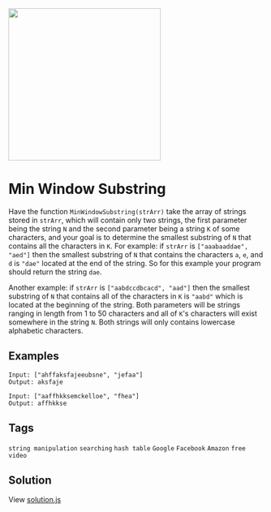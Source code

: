 <img src="https://coderbytestaticimages.s3.amazonaws.com/consumer-v2/nav/coderbyte_logo_digital_multi_light.png" width="300" />

# Min Window Substring
Have the function `MinWindowSubstring(strArr)` take the array of strings stored in `strArr`, which will contain only two strings, the first parameter being the string `N` and 
the second parameter being a string `K` of some characters, and your goal is to determine the smallest substring of `N` that contains all the characters in `K`. 
For example: if `strArr` is `["aaabaaddae", "aed"]` then the smallest substring of `N` that contains the characters `a`, `e`, and `d` is `"dae"` located at the end of the string. 
So for this example your program should return the string `dae`.

Another example: if `strArr` is `["aabdccdbcacd", "aad"]` then the smallest substring of `N` that contains all of the characters in `K` is `"aabd"` which is located at 
the beginning of the string. Both parameters will be strings ranging in length from 1 to 50 characters and all of `K`'s characters will exist somewhere in the string `N`. 
Both strings will only contains lowercase alphabetic characters.

## Examples
```
Input: ["ahffaksfajeeubsne", "jefaa"]
Output: aksfaje
```

```
Input: ["aaffhkksemckelloe", "fhea"]
Output: affhkkse
```
## Tags
`string manipulation` `searching` `hash table` `Google` `Facebook` `Amazon` `free` `video`

## Solution
View [solution.js](https://github.com/udede/coderbyte/blob/main/min-window-substring/solution.js)
